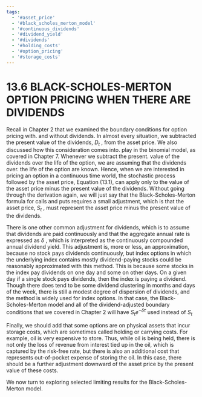 ```yaml
---
tags:
  - '#asset_price'
  - '#black_scholes_merton_model'
  - '#continuous_dividends'
  - '#dividend_yield'
  - '#dividends'
  - '#holding_costs'
  - '#option_pricing'
  - '#storage_costs'
---
```

# 13.6 BLACK-SCHOLES-MERTON OPTION PRICING WHEN THERE ARE DIVIDENDS

Recall in Chapter 2 that we examined the boundary conditions for option pricing with. and without dividends. In almost every situation, we subtracted the present value of the dividends, $D_{t}$ , from the asset price. We also discussed how this consideration comes into. play in the binomial model, as covered in Chapter 7. Whenever we subtract the present. value of the dividends over the life of the option, we are assuming that the dividends over. the life of the option are known. Hence, when we are interested in pricing an option in a continuous time world, the stochastic process followed by the asset price, Equation (13.1), can apply only to the value of the asset price minus the present value of the dividends. Without going through the derivation again, we will just say that the Black-Scholes-Merton formula for calls and puts requires a small adjustment, which is that the asset price, $S_{t}$ , must represent the asset price minus the present value of the dividends.

There is one other common adjustment for dividends, which is to assume that dividends are paid continuously and that the aggregate annual rate is expressed as $\delta$ , which is interpreted as the continuously compounded annual dividend yield. This adjustment is, more or less, an approximation, because no stock pays dividends continuously, but index options in which the underlying index contains mostly dividend-paying stocks could be reasonably approximated with this method. This is because some stocks in the index pay dividends on one day and some on other days. On a given day if a single stock pays dividends, then the index is paying a dividend. Though there does tend to be some dividend clustering in months and days of the week, there is still a modest degree of dispersion of dividends, and the method is widely used for index options. In that case, the Black-Scholes-Merton model and all of the dividend-adjusted boundary conditions that we covered in Chapter 2 will have $S_{t}e^{-\delta\tau}$ used instead of $S_{t}$

Finally, we should add that some options are on physical assets that incur storage costs, which are sometimes called holding or carrying costs. For example, oil is very expensive to store. Thus, while oil is being held, there is not only the loss of revenue from interest tied up in the oil, which is captured by the risk-free rate, but there is also an additional cost that represents out-of-pocket expense of storing the oil. In this case, there should be a further adjustment downward of the asset price by the present value of these costs.

We now turn to exploring selected limiting results for the Black-Scholes-Merton model.
